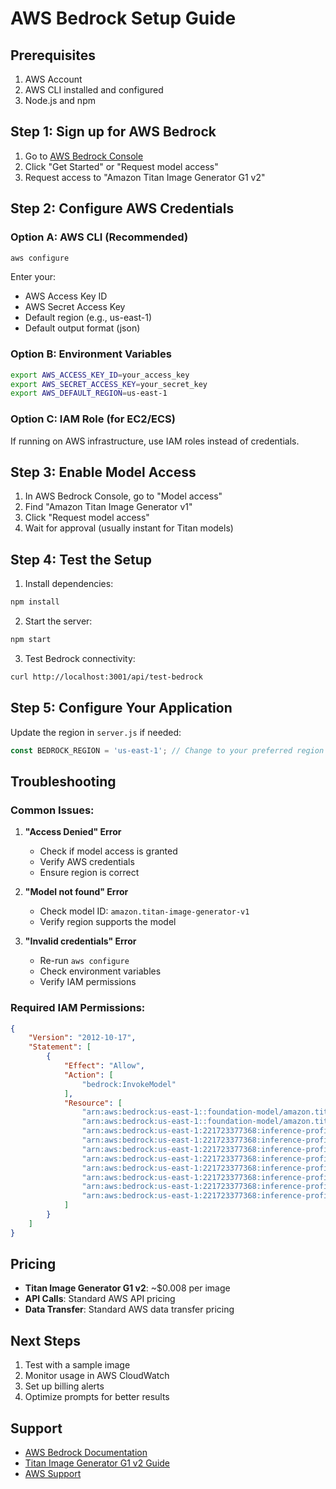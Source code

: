 # AWS Bedrock Setup Guide

## Prerequisites
1. AWS Account
2. AWS CLI installed and configured
3. Node.js and npm

## Step 1: Sign up for AWS Bedrock

1. Go to [AWS Bedrock Console](https://console.aws.amazon.com/bedrock/)
2. Click "Get Started" or "Request model access"
3. Request access to "Amazon Titan Image Generator G1 v2"

## Step 2: Configure AWS Credentials

### Option A: AWS CLI (Recommended)
```bash
aws configure
```
Enter your:
- AWS Access Key ID
- AWS Secret Access Key
- Default region (e.g., us-east-1)
- Default output format (json)

### Option B: Environment Variables
```bash
export AWS_ACCESS_KEY_ID=your_access_key
export AWS_SECRET_ACCESS_KEY=your_secret_key
export AWS_DEFAULT_REGION=us-east-1
```

### Option C: IAM Role (for EC2/ECS)
If running on AWS infrastructure, use IAM roles instead of credentials.

## Step 3: Enable Model Access

1. In AWS Bedrock Console, go to "Model access"
2. Find "Amazon Titan Image Generator v1"
3. Click "Request model access"
4. Wait for approval (usually instant for Titan models)

## Step 4: Test the Setup

1. Install dependencies:
```bash
npm install
```

2. Start the server:
```bash
npm start
```

3. Test Bedrock connectivity:
```bash
curl http://localhost:3001/api/test-bedrock
```

## Step 5: Configure Your Application

Update the region in `server.js` if needed:
```javascript
const BEDROCK_REGION = 'us-east-1'; // Change to your preferred region
```

## Troubleshooting

### Common Issues:

1. **"Access Denied" Error**
   - Check if model access is granted
   - Verify AWS credentials
   - Ensure region is correct

2. **"Model not found" Error**
   - Check model ID: `amazon.titan-image-generator-v1`
   - Verify region supports the model

3. **"Invalid credentials" Error**
   - Re-run `aws configure`
   - Check environment variables
   - Verify IAM permissions

### Required IAM Permissions:
```json
{
    "Version": "2012-10-17",
    "Statement": [
        {
            "Effect": "Allow",
            "Action": [
                "bedrock:InvokeModel"
            ],
            "Resource": [
                "arn:aws:bedrock:us-east-1::foundation-model/amazon.titan-image-generator-v2:0",
                "arn:aws:bedrock:us-east-1::foundation-model/amazon.titan-image-generator-v1",
                "arn:aws:bedrock:us-east-1:221723377368:inference-profile/us.stability.stable-image-control-structure-v1:0",
                "arn:aws:bedrock:us-east-1:221723377368:inference-profile/us.stability.stable-image-inpaint-v1:0",
                "arn:aws:bedrock:us-east-1:221723377368:inference-profile/us.stability.stable-image-search-replace-v1:0",
                "arn:aws:bedrock:us-east-1:221723377368:inference-profile/us.stability.stable-image-erase-object-v1:0",
                "arn:aws:bedrock:us-east-1:221723377368:inference-profile/us.stability.stable-image-remove-background-v1:0",
                "arn:aws:bedrock:us-east-1:221723377368:inference-profile/us.stability.stable-image-search-recolor-v1:0",
                "arn:aws:bedrock:us-east-1:221723377368:inference-profile/us.stability.stable-image-style-guide-v1:0",
                "arn:aws:bedrock:us-east-1:221723377368:inference-profile/us.stability.stable-style-transfer-v1:0"
            ]
        }
    ]
}
```

## Pricing

- **Titan Image Generator G1 v2**: ~$0.008 per image
- **API Calls**: Standard AWS API pricing
- **Data Transfer**: Standard AWS data transfer pricing

## Next Steps

1. Test with a sample image
2. Monitor usage in AWS CloudWatch
3. Set up billing alerts
4. Optimize prompts for better results

## Support

- [AWS Bedrock Documentation](https://docs.aws.amazon.com/bedrock/)
- [Titan Image Generator G1 v2 Guide](https://docs.aws.amazon.com/bedrock/latest/userguide/titan-image-models.html)
- [AWS Support](https://console.aws.amazon.com/support/)
